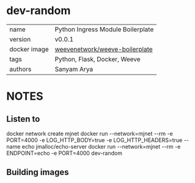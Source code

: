 # dev-random

|              |                                                            |
| ------------ | ---------------------------------------------------------- |
| name         | Python Ingress Module Boilerplate                          |
| version      | v0.0.1                                                     |
| docker image | [weevenetwork/weeve-boilerplate](https://linktodockerhub/) |
| tags         | Python, Flask, Docker, Weeve                               |
| authors      | Sanyam Arya                                                |


# NOTES

## Listen to

docker network create mjnet
docker run --network=mjnet --rm -e PORT=4000 -e LOG_HTTP_BODY=true -e LOG_HTTP_HEADERS=true --name echo jmalloc/echo-server
docker run --network=mjnet --rm -e ENDPOINT=echo -e PORT=4000 dev-random

<!-- docker run --detach -P jmalloc/echo-server -->
<!-- docker run -i -t --rm --env-file=./config.env -p $(PORT):$(PORT) --name="$(APP_NAME)" $(APP_NAME) -->

## Building images



